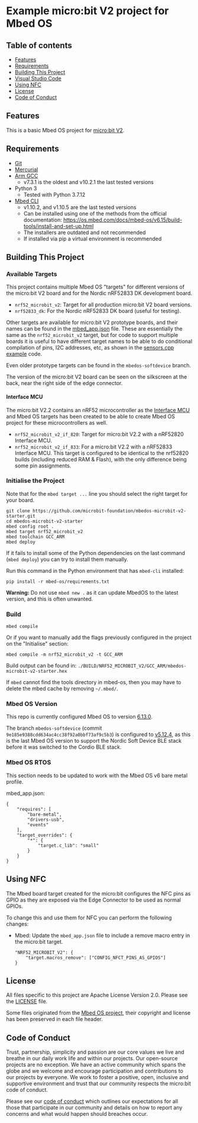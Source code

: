# Example micro:bit V2 project for Mbed OS

## Table of contents

- [Features](#features)
- [Requirements](#requirements)
- [Building This Project](#building-this-project)
- [Visual Studio Code](#visual-studio-code)
- [Using NFC](#using-nfc)
- [License](#license)
- [Code of Conduct](#code-of-conduct)


## Features

This is a basic Mbed OS project for [micro:bit V2](https://microbit.org/new-microbit/).


## Requirements

- [Git](https://git-scm.com/downloads)
- [Mercurial](https://www.mercurial-scm.org/downloads)
- [Arm GCC](https://developer.arm.com/tools-and-software/open-source-software/developer-tools/gnu-toolchain/gnu-rm/downloads)
    - v7.3.1 is the oldest and v10.2.1 the last tested versions
- Python 3
    - Tested with Python 3.7.12
- [Mbed CLI](https://github.com/ARMmbed/mbed-cli)
    - v1.10.2, and v1.10.5 are the last tested versions
    - Can be installed using one of the methods from the official documentation:
      https://os.mbed.com/docs/mbed-os/v6.15/build-tools/install-and-set-up.html
    - The installers are outdated and not recommended
    - If installed via pip a virtual environment is recommended


## Building This Project

### Available Targets

This project contains multiple Mbed OS "targets" for different versions of the
micro:bit V2 board and for the Nordic nRF52833 DK development board.

- `nrf52_microbit_v2`: Target for all production micro:bit V2 board versions.
- `nrf52833_dk`: For the Nordic nRF52833 DK board (useful for testing).

Other targets are available for micro:bit V2 prototype boards, and their
names can be found in the [mbed_app.json](mbed_app.json) file.
These are essentially the same as the `nrf52_microbit_v2` target, but for code
to support multiple boards it is useful to have different target names to be
able to do conditional compilation of pins, I2C addresses, etc, as shown in the
[sensors.cpp example](examples/sensors.cpp) code.

Even older prototype targets can be found in the `mbedos-softdevice` branch.

The version of the micro:bit V2 board can be seen on the silkscreen at the
back, near the right side of the edge connector.

#### Interface MCU

The micro:bit V2.2 contains an nRF52 microcontroller as the
[Interface MCU](https://tech.microbit.org/software/daplink-interface/) and Mbed
OS targets has been created to be able to create Mbed OS project for these
microcontrollers as well.

- `nrf52_microbit_v2_if_820`: Target for micro:bit V2.2 with a nRF52820
  Interface MCU.
- `nrf52_microbit_v2_if_833`: For a micro:bit V2.2 with a nRF52833 Interface
  MCU. This target is configured to be identical to the nrf52820 builds
  (including reduced RAM & Flash), with the only difference being some pin
  assignments.

### Initialise the Project

Note that for the `mbed target ...` line you should select the right target
for your board.

```
git clone https://github.com/microbit-foundation/mbedos-microbit-v2-starter.git
cd mbedos-microbit-v2-starter
mbed config root .
mbed target nrf52_microbit_v2
mbed toolchain GCC_ARM
mbed deploy
```

If it fails to install some of the Python dependencies on the last command
(`mbed deploy`) you can try to install them manually.

Run this command in the Python environment that has `mbed-cli` installed:

```
pip install -r mbed-os/requirements.txt
```

**Warning:** Do not use `mbed new .` as it can update MbedOS to the latest
version, and this is often unwanted.

### Build

```
mbed compile
```

Or if you want to manually add the flags previously configured in the project
on the "Initialise" section:

```
mbed compile -m nrf52_microbit_v2 -t GCC_ARM
```

Build output can be found in: `./BUILD/NRF52_MICROBIT_V2/GCC_ARM/mbedos-microbit-v2-starter.hex`

If `mbed` cannot find the tools directory in mbed-os, then you may have to
delete the mbed cache by removing `~/.mbed/`.

### Mbed OS Version

This repo is currently configured Mbed OS to version
[6.13.0](https://github.com/ARMmbed/mbed-os/releases/tag/mbed-os-6.13.0).

The branch `mbedos-softdevice` (commit
`9e185e9388cdd634ac4cc38f92a0bbf73af9c5b3`) is configured to
[v5.12.4](https://github.com/ARMmbed/mbed-os/releases/tag/mbed-os-5.12.4), as
this is the last Mbed OS version to support the Nordic Soft Device BLE stack
before it was switched to the Cordio BLE stack.

### Mbed OS RTOS

This section needs to be updated to work with the Mbed OS v6 bare metal
profile.

mbed_app.json:
```
{
    "requires": [
        "bare-metal",
        "drivers-usb",
        "events"
    ],
    "target_overrides": {
        "*": {
            "target.c_lib": "small"
        }
    }
}
```


## Using NFC

The Mbed board target created for the micro:bit configures the NFC pins as GPIO
as they are exposed via the Edge Connector to be used as normal GPIOs.

To change this and use them for NFC you can perform the following changes:
- Mbed: Update the `mbed_app.json` file to include a remove macro entry in the micro:bit target.
    ```
    "NRF52_MICROBIT_V2": {
        "target.macros_remove": ["CONFIG_NFCT_PINS_AS_GPIOS"]
    }
    ```


## License

All files specific to this project are Apache License Version 2.0.
Please see the [LICENSE](LICENSE) file.

Some files originated from the
[Mbed OS project](https://github.com/ARMmbed/mbed-os), their copyright and
license has been preserved in each file header.


## Code of Conduct

Trust, partnership, simplicity and passion are our core values we live and
breathe in our daily work life and within our projects. Our open-source projects
are no exception. We have an active community which spans the globe and we
welcome and encourage participation and contributions to our projects by
everyone. We work to foster a positive, open, inclusive and supportive
environment and trust that our community respects the micro:bit code of conduct.

Please see our [code of conduct](https://microbit.org/safeguarding/) which
outlines our expectations for all those that participate in our community and
details on how to report any concerns and what would happen should breaches
occur.
